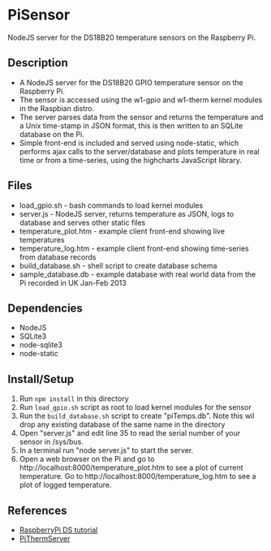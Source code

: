 PiSensor
=============
NodeJS server for the DS18B20 temperature sensors on the Raspberry Pi.

Description
-----------
* A NodeJS server for the DS18B20 GPIO temperature sensor on the Raspberry Pi.
* The sensor is accessed using the w1-gpio and w1-therm kernel modules in the Raspbian distro.
* The server parses data from the sensor and returns the temperature and a Unix time-stamp in JSON format, this is then written to an SQLite database on the Pi.
* Simple front-end is included and served using node-static, which performs ajax calls to the server/database and plots temperature in real time or from a time-series, using the highcharts JavaScript library.

Files
-----
* load_gpio.sh - bash commands to load kernel modules
* server.js - NodeJS server, returns temperature as JSON, logs to database and serves other static files
* temperature_plot.htm - example client front-end showing live temperatures
* temperature_log.htm - example client front-end showing time-series from database records
* build_database.sh - shell script to create database schema
* sample_database.db - example database with real world data from the Pi recorded in UK Jan-Feb 2013

Dependencies
------------
* NodeJS
* SQLite3
* node-sqlite3
* node-static

Install/Setup
-------------
1. Run `npm install` in this directory
2. Run `load_gpio.sh` script as root to load kernel modules for the sensor
3. Run the `build_database.sh` script to create "piTemps.db". Note this wil drop any existing database of the same name in the directory
4. Open "server.js" and edit line 35 to read the serial number of your sensor in /sys/bus.
5. In a terminal run "node server.js" to start the server.
6. Open a web browser on the Pi and go to http://localhost:8000/temperature_plot.htm to see a plot of current temperature. Go to http://localhost:8000/temperature_log.htm to see a plot of logged temperature. 

References
----------
* [RaspberryPi DS tutorial](http://www.cl.cam.ac.uk/freshers/raspberrypi/tutorials/temperature/)
* [PiThermServer](https://github.com/talltom/PiThermServer)


